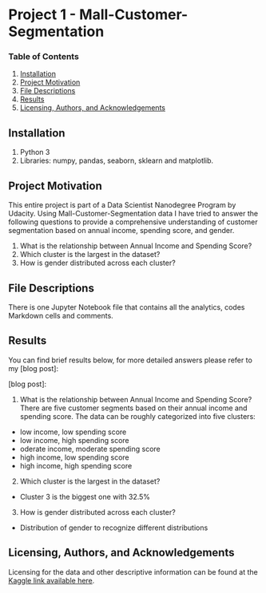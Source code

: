 # Project 1 - Mall-Customer-Segmentation

### Table of Contents

1. [Installation](#installation)
2. [Project Motivation](#project-motivation)
3. [File Descriptions](#file-descriptions)
4. [Results](#results)
5. [Licensing, Authors, and Acknowledgements](#licensing-authors-and-acknowledgements)


## Installation 

1. Python 3
2. Libraries: numpy, pandas, seaborn, sklearn and matplotlib.

## Project Motivation 

This entire project is part of a Data Scientist Nanodegree Program by Udacity.
Using Mall-Customer-Segmentation data I have tried to answer the following questions to provide a comprehensive understanding of customer segmentation based on annual income, spending score, and gender.

1. What is the relationship between Annual Income and Spending Score?
2. Which cluster is the largest in the dataset?
3. How is gender distributed across each cluster?


## File Descriptions

There is one Jupyter Notebook file that contains all the analytics, codes Markdown cells and comments.

## Results

You can find brief results below, for more detailed answers please refer to my [blog post]: 

[blog post]: 

1. What is the relationship between Annual Income and Spending Score?
There are five customer segments based on their annual income and spending score.
The data can be roughly categorized into five clusters:

-  low income, low spending score
-  low income, high spending score
-  oderate income, moderate spending score
-  high income, low spending score
-  high income, high spending score
  
2. Which cluster is the largest in the dataset?
- Cluster 3 is the biggest one with 32.5%

3. How is gender distributed across each cluster?
- Distribution of gender to recognize different distributions

## Licensing, Authors, and Acknowledgements

Licensing for the data and other descriptive information can be found at the [Kaggle link available here](https://www.kaggle.com/datasets/vjchoudhary7/customer-segmentation-tutorial-in-python).
